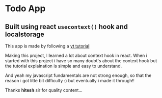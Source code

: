 # Todo App
## Built using react `usecontext()` hook and localstorage

This app is made by following a [yt tutorial](https://youtu.be/6KQeopPE36I?si=94ecEUpX-O-y9qpF)

Making this project, I learned a lot about context hook in react. When i started with this project i have so many doubt's about the context hook but the tutorial explaination is simple and easy to understand.

And yeah my javascript fundamentals are not strong enough, so that the reason i got litte bit difficulty :)
but eventually i made it through!!

Thanks **hitesh** sir for quality content...
